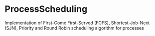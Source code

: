 # ProcessScheduling
Implementation of First-Come First-Served (FCFS), Shortest-Job-Next (SJN), Priority and Round Robin scheduling algorithm for processes
